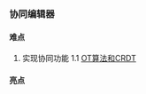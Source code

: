 ### 协同编辑器
#### 难点
1. 实现协同功能
    1.1 [OT算法和CRDT](https://network.51cto.com/article/681349.html)
#### 亮点